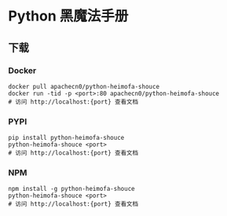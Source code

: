 # Python 黑魔法手册

## 下载

### Docker

```
docker pull apachecn0/python-heimofa-shouce
docker run -tid -p <port>:80 apachecn0/python-heimofa-shouce
# 访问 http://localhost:{port} 查看文档
```

### PYPI

```
pip install python-heimofa-shouce
python-heimofa-shouce <port>
# 访问 http://localhost:{port} 查看文档
```

### NPM

```
npm install -g python-heimofa-shouce
python-heimofa-shouce <port>
# 访问 http://localhost:{port} 查看文档
```